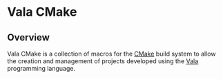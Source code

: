 Vala CMake
==========

Overview
--------

Vala CMake is a collection of macros for the [CMake](http://cmake.org) build system to allow the creation and management of projects developed using the [Vala](http://live.gnome.org/Vala) programming language.
